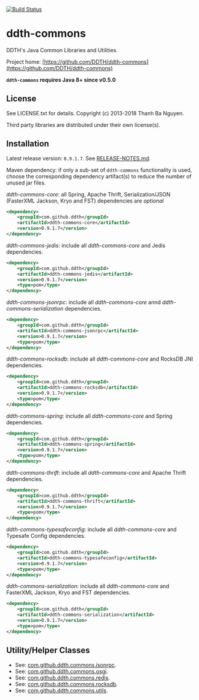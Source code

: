 [![Build Status](https://travis-ci.org/DDTH/ddth-commons.svg?branch=master)](https://travis-ci.org/DDTH/ddth-commons)

# ddth-commons

DDTH's Java Common Libraries and Utilities.

Project home:
[https://github.com/DDTH/ddth-commons](https://github.com/DDTH/ddth-commons)

**`ddth-commons` requires Java 8+ since v0.5.0**


## License

See LICENSE.txt for details. Copyright (c) 2013-2018 Thanh Ba Nguyen.

Third party libraries are distributed under their own license(s).


## Installation

Latest release version: `0.9.1.7`. See [RELEASE-NOTES.md](RELEASE-NOTES.md).

Maven dependency: if only a sub-set of `ddth-commons` functionality is used, choose the corresponding
dependency artifact(s) to reduce the number of unused jar files.

*ddth-commons-core*: all Spring, Apache Thrift, Serialization/JSON (FasterXML Jackson, Kryo and FST) dependencies are *optional*

```xml
<dependency>
	<groupId>com.github.ddth</groupId>
	<artifactId>ddth-commons-core</artifactId>
	<version>0.9.1.7</version>
</dependency>
```

*ddth-commons-jedis*: include all *ddth-commons-core* and Jedis dependencies.

```xml
<dependency>
    <groupId>com.github.ddth</groupId>
    <artifactId>ddth-commons-jedis</artifactId>
    <version>0.9.1.7</version>
    <type>pom</type>
</dependency>
```

*ddth-commons-jsonrpc*: include all *ddth-commons-core* annd *ddth-commons-serialization* dependencies.

```xml
<dependency>
    <groupId>com.github.ddth</groupId>
    <artifactId>ddth-commons-jsonrpc</artifactId>
    <version>0.9.1.7</version>
    <type>pom</type>
</dependency>
```


*ddth-commons-rocksdb*: include all *ddth-commons-core* and RocksDB JNI dependencies.

```xml
<dependency>
    <groupId>com.github.ddth</groupId>
    <artifactId>ddth-commons-rocksdb</artifactId>
    <version>0.9.1.7</version>
    <type>pom</type>
</dependency>
```

*ddth-commons-spring*: include all *ddth-commons-core* and Spring dependencies.

```xml
<dependency>
    <groupId>com.github.ddth</groupId>
    <artifactId>ddth-commons-spring</artifactId>
    <version>0.9.1.7</version>
    <type>pom</type>
</dependency>
```

*ddth-commons-thrift*: include all *ddth-commons-core* and Apache Thrift dependencies.

```xml
<dependency>
    <groupId>com.github.ddth</groupId>
    <artifactId>ddth-commons-thrift</artifactId>
    <version>0.9.1.7</version>
    <type>pom</type>
</dependency>
```

*ddth-commons-typesafeconfig*: include all *ddth-commons-core* and Typesafe Config dependencies.

```xml
<dependency>
    <groupId>com.github.ddth</groupId>
    <artifactId>ddth-commons-typesafeconfig</artifactId>
    <version>0.9.1.7</version>
    <type>pom</type>
</dependency>
```

*ddth-commons-serialization*: include all *ddth-commons-core* and FasterXML Jackson, Kryo and FST dependencies.

```xml
<dependency>
    <groupId>com.github.ddth</groupId>
    <artifactId>ddth-commons-serialization</artifactId>
    <version>0.9.1.7</version>
    <type>pom</type>
</dependency>
```


## Utility/Helper Classes

* See: [com.github.ddth.commons.jsonrpc](ddth-commons-core/src/main/java/com/github/ddth/commons/jsonrpc/README.md).
* See: [com.github.ddth.commons.osgi](ddth-commons-core/src/main/java/com/github/ddth/commons/osgi/README.md).
* See: [com.github.ddth.commons.redis](ddth-commons-core/src/main/java/com/github/ddth/commons/redis/README.md).
* See: [com.github.ddth.commons.rocksdb](ddth-commons-core/src/main/java/com/github/ddth/commons/rocksdb/README.md).
* See: [com.github.ddth.commons.utils](ddth-commons-core/src/main/java/com/github/ddth/commons/utils/README.md).
